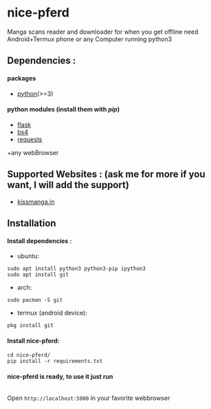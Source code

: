 # nice-pferd
Manga scans reader and downloader for when you get offline need Android+Termux phone or any Computer running python3


## Dependencies :
#### packages
* [python](https://www.python.org/)(>=3)
#### python modules (install them with *pip*)
* [flask](https://pypi.org/project/Flask/)
* [bs4](https://pypi.org/project/bs4/)
* [requests](https://pypi.org/project/requests/)

+any webBrowser

## Supported Websites : (ask me for more if you want, I will add the support)
* [kissmanga.in](https://kissmanga.in/)

## Installation

#### Install dependencies :
* ubuntu:
```sudo apt update && apt upgrade
sudo apt install python3 python3-pip ipython3
sudo apt install git
```
* arch:
```sudo pacman -S python-pip
sudo pacman -S git
```
* termux (android device):
```pkg install python
pkg install git
```

#### Install nice-pferd:
```git clone https://github.com/augustin64/nice-pferd/
cd nice-pferd/
pip install -r requirements.txt
```

#### nice-pferd is ready, to use it just run
```flask run
```
Open `http://localhost:5000` in your favorite webbrowser
